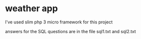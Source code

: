 # weather app

I've used slim php 3 micro framework for this project

answers for the SQL questions are in the file sql1.txt and sql2.txt
